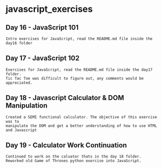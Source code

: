 # javascript_exercises

## Day 16 - JavaScript 101

    Intro exercises for JavaScript, read the README.md file inside the day16 folder

## Day 17 - JavaScript 102

    Exercises for JavaScript, read the README.md file inside the day17 folder.
    Tic Tac Toe was difficult to figure out, any comments would be appreciated.

## Day 18 - Javascript Calculator & DOM Manipulation

    Created a SEMI functional calculator. The objective of this exercise was to
    manipulate the DOM and get a better understanding of how to use HTML and Javascript

## Day 19 - Calculator Work Continuation

    Continued to work on the caluator thats in the day 18 folder.
    Reworked old Game of Thrones python exercise into JavaScript.